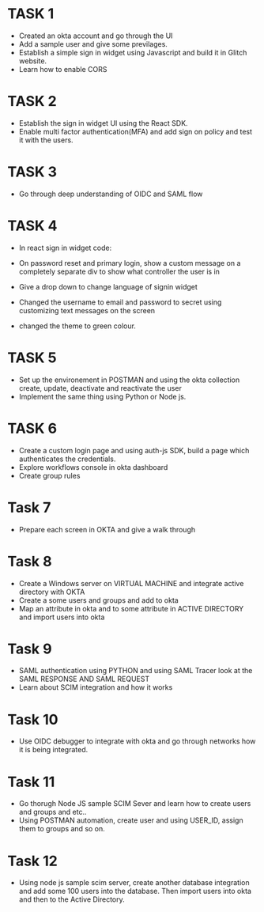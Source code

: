 # TASK 1

* Created an okta account and go through the UI
* Add a sample user and give some previlages.
* Establish a simple sign in widget using Javascript and build it in Glitch website.
* Learn how to enable CORS

# TASK 2

* Establish the sign in widget UI using the React SDK.
* Enable multi factor authentication(MFA) and add sign on policy and test it with the users.

# TASK 3

* Go through deep understanding of OIDC and SAML flow

# TASK 4

* In react sign in widget code:

 * On password reset and primary login, show a custom message on  a completely separate div to show what controller the user is in
 * Give a drop down to change language of signin widget
 * Changed the username to email and  password to secret using customizing text messages on the screen
 * changed the theme to green colour.

# TASK 5

* Set up the environement in POSTMAN and using the okta collection create, update, deactivate and reactivate the user
* Implement the same thing using Python or Node js.

# TASK 6

* Create a custom login page and using auth-js SDK, build a page which authenticates the credentials.
* Explore workflows console in okta dashboard 
* Create group rules 

# Task 7

* Prepare each screen in OKTA and give a walk through

# Task 8

 * Create a Windows server on VIRTUAL MACHINE and integrate active directory with OKTA
 * Create a some users and groups and add to okta
 * Map an attribute in okta and to some attribute in ACTIVE DIRECTORY and import users into okta

 # Task 9

 * SAML authentication using PYTHON and using SAML Tracer look at the SAML RESPONSE AND SAML REQUEST 
 * Learn about SCIM integration and how it works

 # Task 10

 * Use OIDC debugger to integrate with okta and go through networks how it is being integrated.

 # Task 11

 * Go thorugh Node JS sample SCIM Sever and learn how to create users and groups and etc..
 * Using POSTMAN automation, create user and using USER_ID, assign them to groups and so on.
 
 # Task 12

 * Using node js sample scim server, create another database integration and add some 100 users into the database. Then import users into okta and then to the Active Directory.

 
 
 

